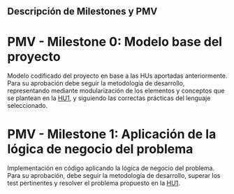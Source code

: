  ## Descripción de Milestones y PMV

# PMV - Milestone 0: Modelo base del proyecto
Modelo codificado del proyecto en base a las HUs aportadas anteriormente. Para su aprobación debe seguir la metodología de desarrollo, representando mediante modularización de los elementos y conceptos que se plantean en la [HU1](HU.md), y siguiendo las correctas prácticas del lenguaje seleccionado.

# PMV - Milestone 1: Aplicación de la lógica de negocio del problema
Implementación en código aplicando la lógica de negocio del problema. Para su aprobación, debe seguir la metodología de desarrollo, superar los test pertinentes y resolver el problema propuesto en la [HU1](HU.md).

